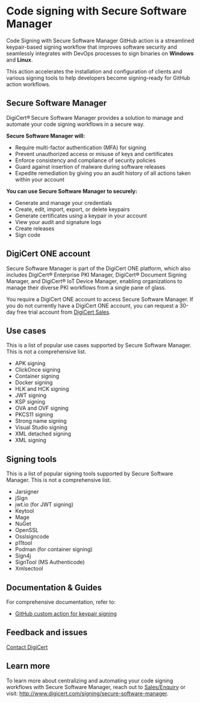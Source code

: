 # Code signing with Secure Software Manager
Code Signing with Secure Software Manager GitHub action is a streamlined keypair-based signing workflow that improves software security and seamlessly integrates with DevOps processes to sign binaries on **Windows** and **Linux**.

This action accelerates the installation and configuration of clients and various signing tools to help developers become signing-ready for GitHub action workflows.

## Secure Software Manager
DigiCert® Secure Software Manager provides a solution to manage and automate your code signing workflows in a secure way. 

**Secure Software Manager will:**
- Require multi-factor authentication (MFA) for signing
- Prevent unauthorized access or misuse of keys and certificates
- Enforce consistency and compliance of security policies
- Guard against insertion of malware during software releases
- Expedite remediation by giving you an audit history of all actions taken within your account

**You can use Secure Software Manager to securely:**
- Generate and manage your credentials
- Create, edit, import, export, or delete keypairs
- Generate certificates using a keypair in your account
- View your audit and signature logs
- Create releases
- Sign code

## DigiCert ONE account
Secure Software Manager is part of the DigiCert ONE platform, which also includes DigiCert® Enterprise PKI Manager, DigiCert® Document Signing Manager, and DigiCert® IoT Device Manager, enabling organizations to manage their diverse PKI workflows from a single pane of glass.

You require a DigiCert ONE account to access Secure Software Manager. If you do not currently have a DigiCert ONE account, you can request a 30-day free trial account from [DigiCert Sales](https://www.digicert.com/contact-us).

## Use cases
This is a list of popular use cases supported by Secure Software Manager. This is not a comprehensive list.
- APK signing
- ClickOnce signing
- Container signing 
- Docker signing
- HLK and HCK signing
- JWT signing 
- KSP signing
- OVA and OVF signing
- PKCS11 signing
- Strong name signing
- Visual Studio signing
- XML detached signing
- XML signing

## Signing tools
This is a list of popular signing tools supported by Secure Software Manager. This is not a comprehensive list.
- Jarsigner
- jSign
- jwt.io (for JWT signing)
- Keytool
- Mage
- NuGet
- OpenSSL 
- Osslsigncode
- p11tool
- Podman (for container signing)
- Sign4j
- SignTool (MS Authenticode)
- Xmlsectool

## Documentation & Guides

For comprehensive documentation, refer to: 
- [GitHub custom action for keypair signing](https://docs.digicert.com/en/digicert-one/secure-software-manager/ci-cd-integrations/github-actions-client-tools-extension.html)

## Feedback and issues
[Contact DigiCert](https://www.digicert.com/contact-us)

## Learn more
To learn more about centralizing and automating your code signing workflows with Secure Software Manager, reach out to [Sales/Enquiry](mailto:sales@digicert.com) or visit: http://www.digicert.com/signing/secure-software-manager.